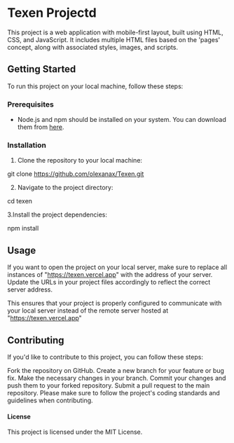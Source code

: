 # Texen Projectd

This project is a web application with mobile-first layout, built using HTML, CSS, and JavaScript. It includes multiple HTML files based on the 'pages' concept, along with associated styles, images, and scripts.

## Getting Started

To run this project on your local machine, follow these steps:

### Prerequisites

-   Node.js and npm should be installed on your system. You can download them from [here](https://nodejs.org).

### Installation

1. Clone the repository to your local machine:

git clone https://github.com/olexanax/Texen.git

2. Navigate to the project directory:

cd texen

3.Install the project dependencies:

npm install

## Usage

If you want to open the project on your local server, make sure to replace all instances of "https://texen.vercel.app" with the address of your server. Update the URLs in your project files accordingly to reflect the correct server address.

This ensures that your project is properly configured to communicate with your local server instead of the remote server hosted at "https://texen.vercel.app"

## Contributing

If you'd like to contribute to this project, you can follow these steps:

Fork the repository on GitHub.
Create a new branch for your feature or bug fix.
Make the necessary changes in your branch.
Commit your changes and push them to your forked repository.
Submit a pull request to the main repository.
Please make sure to follow the project's coding standards and guidelines when contributing.

#### License

This project is licensed under the MIT License.

